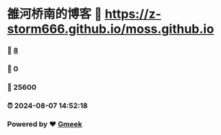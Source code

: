 # 雒河桥南的博客 :link: https://z-storm666.github.io/moss.github.io 
### :page_facing_up: [8](https://z-storm666.github.io/moss.github.io/tag.html) 
### :speech_balloon: 0 
### :hibiscus: 25600 
### :alarm_clock: 2024-08-07 14:52:18 
### Powered by :heart: [Gmeek](https://github.com/Meekdai/Gmeek)
